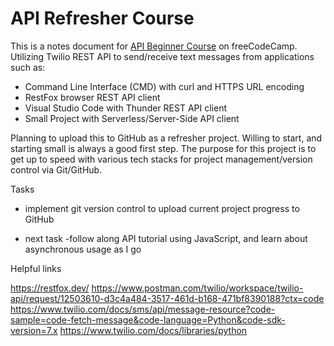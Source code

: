 
# API Refresher Course

This is a notes document for [API Beginner Course](https://www.freecodecamp.org/news/apis-for-beginners/) on freeCodeCamp. Utilizing Twilio REST API to send/receive text messages from applications such as:

- Command Line Interface (CMD) with curl and HTTPS URL encoding
- RestFox browser REST API client
- Visual Studio Code with Thunder REST API client
- Small Project with Serverless/Server-Side API client

Planning to upload this to GitHub as a refresher project. Willing to start, and starting small is always a good first step. The purpose for this project is to get up to speed with various tech stacks for project management/version control via Git/GitHub.  

Tasks
- implement git version control to upload current project progress to GitHub

- next task
    -follow along API tutorial using JavaScript, and learn about asynchronous usage as I go

Helpful links

https://restfox.dev/
https://www.postman.com/twilio/workspace/twilio-api/request/12503610-d3c4a484-3517-461d-b168-471bf8390188?ctx=code
https://www.twilio.com/docs/sms/api/message-resource?code-sample=code-fetch-message&code-language=Python&code-sdk-version=7.x
https://www.twilio.com/docs/libraries/python
